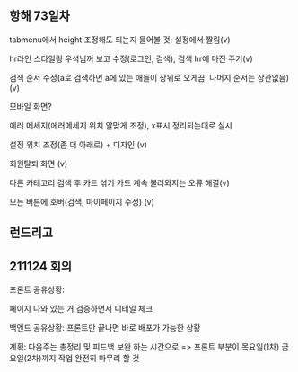 ## 항해 73일차

tabmenu에서 height 조정해도 되는지 물어볼 것: 설정에서 짤림(v)

hr라인 스타일링 우석님꺼 보고 수정(로그인, 검색), 검색 hr에 마진 주기(v)

검색 순서 수정(a로 검색하면 a에 있는 애들이 상위로 오게끔. 나머지 순서는 상관없음) (v)

<!-- 튜토리얼 알림 꺼지는지 확인 필요 (? 이전 path 얻는 법 필요)

튜토리얼 디자인 조정 (나중에) -->

<!-- 이메일 타이머 -->

모바일 화면?

에러 메세지(에러메세지 위치 알맞게 조정), x표시 정리되는대로 실시

설정 위치 조정(좀 더 아래로) + 디자인 (v)

회원탈퇴 화면 (v)

다른 카테고리 검색 후 카드 섞기 카드 계속 불러와지는 오류 해결(v)

모든 버튼에 호버(검색, 마이페이지 수정) (v)

## 런드리고

## 211124 회의

프론트 공유상황:

페이지 나와 있는 거 검증하면서 디테일 체크

백엔드 공유상황: 프론트만 끝나면 바로 배포가 가능한 상황

계획: 다음주는 총정리 및 피드백 보완 하는 시간으로 => 프론트 부분이 목요일(1차) 금요일(2차)까지 작업 완전히 마무리 할 것

